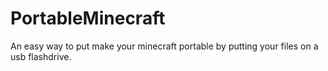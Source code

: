 # PortableMinecraft
An easy way to put make your minecraft portable by putting your files on a usb flashdrive.
